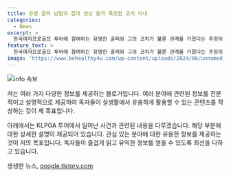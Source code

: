 ```yaml
---
title: 유명 골퍼 남편과 침대 영상 충격 폭로한 코치 아내
categories:
  - News
excerpt: >
  한국여자프로골프 투어에 참여하는 유명한 골퍼와 그의 코치가 불륜 관계를 가졌다는 주장이 나왔다. 골퍼의 남편은 이를 주장하며 불륜을 인정한 것으로 알려졌고, 증거로는 침대에서 입을 맞추는 영상과 노출 사진 등이 발견됐다. 이에 따라 남편과 골퍼는 불륜을 인정하고 후회를 표했으며, 현재 상간 소송이 진행 중이다. 골퍼 소속사는 사실관계 확인 중이며, 이혼 여부는 미정 상태이다.
feature_text: >
  한국여자프로골프 투어에 참여하는 유명한 골퍼와 그의 코치가 불륜 관계를 가졌다는 주장이 나왔다. 골퍼의 남편은 이를 주장하며 불륜을 인정한 것으로 알려졌고, 증거로는 침대에서 입을 맞추는 영상과 노출 사진 등이 발견됐다. 이에 따라 남편과 골퍼는 불륜을 인정하고 후회를 표했으며, 현재 상간 소송이 진행 중이다. 골퍼 소속사는 사실관계 확인 중이며, 이혼 여부는 미정 상태이다.
image: 'https://www.behealthy4u.com/wp-content/uploads/2024/06/unnamed-file.png'
---
```


<p><img src="https://www.behealthy4u.com/wp-content/uploads/2024/06/unnamed-file.png" alt="info 속보" /></p>

<p>저는 여러 가지 다양한 정보를 제공하는 블로거입니다. 여러 분야에 관련된 정보를 전문적이고 설명적으로 제공하여 독자들이 실생활에서 유용하게 활용할 수 있는 콘텐츠를 작성하는 것이 제 목표입니다.</p>

<p>아래에서는 KLPGA 투어에서 일어난 사건과 관련된 내용을 다루겠습니다. 해당 부분에 대한 상세한 설명이 제공되어 있습니다. 관심 있는 분야에 대한 유용한 정보를 제공하는 것이 저의 목표입니다. 독자들이 즐겁게 읽고 유익한 정보를 얻을 수 있도록 최선을 다하고 있습니다.</p>
생생한 뉴스, <a href="https://qoogle.tistory.com" rel="dofollow">qoogle.tistory.com</a>


